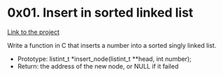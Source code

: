 # 0x01. Insert in sorted linked list

[Link to the project](https://intranet.hbtn.io/projects/439)

Write a function in C that inserts a number into a sorted singly linked list.

- Prototype: listint_t *insert_node(listint_t **head, int number);
- Return: the address of the new node, or NULL if it failed

